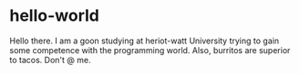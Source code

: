 # hello-world

Hello there.
I am a goon studying at heriot-watt University trying to gain some competence with the programming world.
Also, burritos are superior to tacos. Don't @ me.
